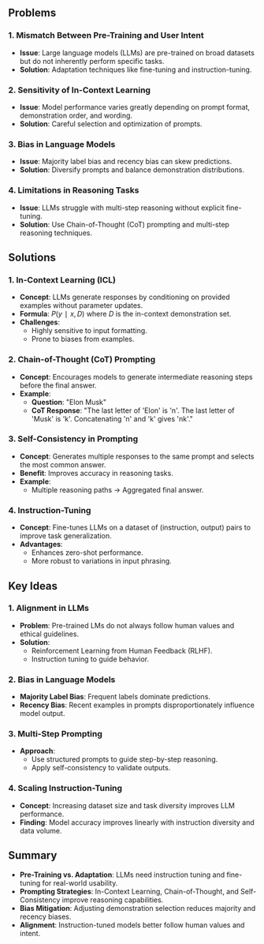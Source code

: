 ## Problems
### 1. Mismatch Between Pre-Training and User Intent
- **Issue**: Large language models (LLMs) are pre-trained on broad datasets but do not inherently perform specific tasks.
- **Solution**: Adaptation techniques like fine-tuning and instruction-tuning.
### 2. Sensitivity of In-Context Learning
- **Issue**: Model performance varies greatly depending on prompt format, demonstration order, and wording.
- **Solution**: Careful selection and optimization of prompts.
### 3. Bias in Language Models
- **Issue**: Majority label bias and recency bias can skew predictions.
- **Solution**: Diversify prompts and balance demonstration distributions.
### 4. Limitations in Reasoning Tasks
- **Issue**: LLMs struggle with multi-step reasoning without explicit fine-tuning.
- **Solution**: Use Chain-of-Thought (CoT) prompting and multi-step reasoning techniques.
## Solutions
### 1. In-Context Learning (ICL)
- **Concept**: LLMs generate responses by conditioning on provided examples without parameter updates.
- **Formula**: $P(y∣x,D)$ where $D$ is the in-context demonstration set.
- **Challenges**:
    - Highly sensitive to input formatting.
    - Prone to biases from examples.
### 2. Chain-of-Thought (CoT) Prompting
- **Concept**: Encourages models to generate intermediate reasoning steps before the final answer.
- **Example**:
    - **Question**: "Elon Musk"
    - **CoT Response**: "The last letter of 'Elon' is 'n'. The last letter of 'Musk' is 'k'. Concatenating 'n' and 'k' gives 'nk'."
### 3. Self-Consistency in Prompting
- **Concept**: Generates multiple responses to the same prompt and selects the most common answer.
- **Benefit**: Improves accuracy in reasoning tasks.
- **Example**:
    - Multiple reasoning paths → Aggregated final answer.
### 4. Instruction-Tuning
- **Concept**: Fine-tunes LLMs on a dataset of (instruction, output) pairs to improve task generalization.
- **Advantages**:
    - Enhances zero-shot performance.
    - More robust to variations in input phrasing.
## Key Ideas
### 1. Alignment in LLMs
- **Problem**: Pre-trained LMs do not always follow human values and ethical guidelines.
- **Solution**:
    - Reinforcement Learning from Human Feedback (RLHF).
    - Instruction tuning to guide behavior.
### 2. Bias in Language Models
- **Majority Label Bias**: Frequent labels dominate predictions.
- **Recency Bias**: Recent examples in prompts disproportionately influence model output.
### 3. Multi-Step Prompting
- **Approach**:
    - Use structured prompts to guide step-by-step reasoning.
    - Apply self-consistency to validate outputs.
### 4. Scaling Instruction-Tuning
- **Concept**: Increasing dataset size and task diversity improves LLM performance.
- **Finding**: Model accuracy improves linearly with instruction diversity and data volume.
## Summary
- **Pre-Training vs. Adaptation**: LLMs need instruction tuning and fine-tuning for real-world usability.
- **Prompting Strategies**: In-Context Learning, Chain-of-Thought, and Self-Consistency improve reasoning capabilities.
- **Bias Mitigation**: Adjusting demonstration selection reduces majority and recency biases.
- **Alignment**: Instruction-tuned models better follow human values and intent.